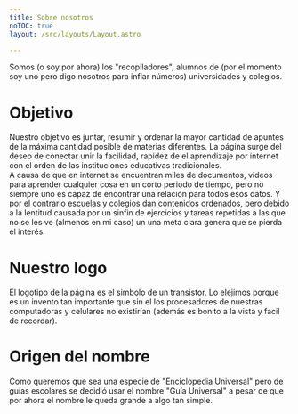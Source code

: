 ```yaml
---
title: Sobre nosotros
noTOC: true 
layout: /src/layouts/Layout.astro

---
```

Somos (o soy por ahora) los "recopiladores", alumnos de (por el momento soy uno pero digo nosotros para inflar números) universidades y colegios.
# Objetivo  
Nuestro objetivo es juntar, resumir y ordenar la mayor cantidad de apuntes de la máxima cantidad posible de materias diferentes.
La página surge del deseo de conectar unir la facilidad, rapidez de el aprendizaje por internet con el orden de las instituciones educativas tradicionales.  
A causa de que en internet se encuentran miles de documentos, videos para aprender cualquier cosa en un corto periodo de tiempo, pero no siempre  uno es capaz de encontrar una relación para todos esos datos. Y por el contrario escuelas y colegios dan contenidos ordenados, pero debido a la lentitud causada por un sinfin de ejercicios y tareas repetidas a las que no se les ve (almenos en mi caso) un una meta clara genera que se pierda el interés.

# Nuestro logo
El logotipo de la página es el simbolo de un transistor. Lo elejimos porque es un invento tan importante que sin el los procesadores de nuestras computadoras y celulares no existirían (además es bonito a la vista y facil de recordar).

# Origen del nombre
Como queremos que sea una especie de "Enciclopedia Universal" pero de guías escolares se decidió usar el nombre "Guía Universal" a pesar de que por ahora el nombre le queda grande a algo tan simple.